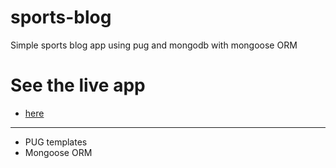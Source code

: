 # sports-blog
Simple sports blog app using pug and mongodb with mongoose ORM

# See the live app 
- [here](https://sports-blog.herokuapp.com/)
---
* PUG templates
* Mongoose ORM
